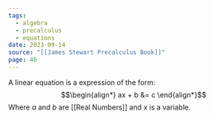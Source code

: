 ```yaml
---
tags:
  - algebra
  - precalculus
  - equations
date: 2023-09-14
source: "[[James Stewart Precalculus Book]]"
page: 46
---
```

A linear equation is a expression of the form:
$$\begin{align*}
ax + b &= c
\end{align*}$$
Where $a$ and $b$ are [[Real Numbers]] and $x$ is a variable.
